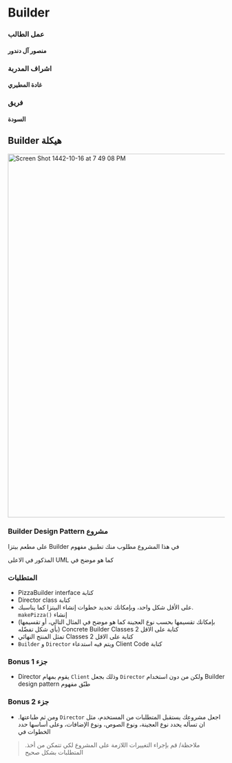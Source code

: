 # Builder

### عمل الطالب 
#### منصور آل دندور 

### اشراف المدربة 
#### غادة المطيري 

### فريق 
#### السودة

## Builder هيكلة 

<img width="845" alt="Screen Shot 1442-10-16 at 7 49 08 PM" src="https://user-images.githubusercontent.com/82456787/120017012-00b64900-bfee-11eb-9e65-7fc00699d8b1.png">



### Builder Design Pattern مشروع 

على مطعم بيتزا  Builder في هذا المشروع مطلوب منك تطبيق مفهوم

المذكور في الاعلى UML كما هو موضح في


### المتطلبات

- PizzaBuilder interface كتابة
- Director class كتابة
- على الأقل شكل واحد، وبإمكانك تحديد خطوات إنشاء البيتزا كما يناسبك. `makePizza()` إنشاء
- (بإمكانك تقسيمها بحسب نوع العجينة كما هو موضح في المثال التالي، أو تقسيمها بأي شكل تفضّله)  Concrete Builder Classes 2 كتابة على الاقل
- تمثل المنتج النهائي Classes 2 كتابة على الاقل 
- `Builder` و `Director` ويتم فيه استدعاء Client Code كتابة


### Bonus 1 جزء
-  Director يقوم بمهام `Client` وذلك بجعل `Director` ولكن من دون استخدام Builder design pattern طبّق مفهوم

### Bonus 2 جزء
- .ومن ثم طباعتها `Director` اجعل مشروعك يستقبل المتطلبات من المستخدم، مثل ان تسأله يحدد نوع العجينة، ونوع الصوص، ونوع الإضافات، وعلى أساسها حدد الخطوات في

> .ملاحظة/ قم بإجراء التغييرات اللازمة على المشروع لكي تتمكن من أخذ المتطلبات بشكل صحيح
